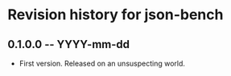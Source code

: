 # Revision history for json-bench

## 0.1.0.0 -- YYYY-mm-dd

* First version. Released on an unsuspecting world.
